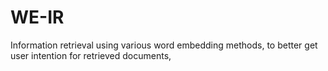 # WE-IR
Information retrieval using various word embedding methods, to better get user intention for retrieved documents,
